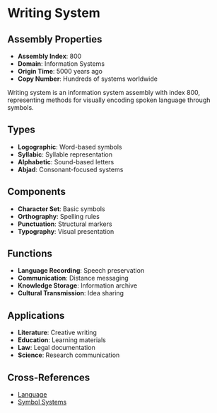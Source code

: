 # Writing System

## Assembly Properties
- **Assembly Index**: 800
- **Domain**: Information Systems
- **Origin Time**: 5000 years ago
- **Copy Number**: Hundreds of systems worldwide

Writing system is an information system assembly with index 800, representing methods for visually encoding spoken language through symbols.

## Types
- **Logographic**: Word-based symbols
- **Syllabic**: Syllable representation
- **Alphabetic**: Sound-based letters
- **Abjad**: Consonant-focused systems

## Components
- **Character Set**: Basic symbols
- **Orthography**: Spelling rules
- **Punctuation**: Structural markers
- **Typography**: Visual presentation

## Functions
- **Language Recording**: Speech preservation
- **Communication**: Distance messaging
- **Knowledge Storage**: Information archive
- **Cultural Transmission**: Idea sharing

## Applications
- **Literature**: Creative writing
- **Education**: Learning materials
- **Law**: Legal documentation
- **Science**: Research communication

## Cross-References
- [Language](/domains/cognitive/communication/language.md)
- [Symbol Systems](/domains/cognitive/information_systems/symbol_systems.md)